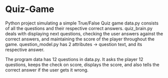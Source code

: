 # Quiz-Game

Python project simulating a simple True/False Quiz game
data.py consists of all the questions and their respective correct answers.
quiz_brain.py deals with displaying next questions, checking the user answers against the correct answers, and maintaining the score of the player throughout the game.
question_model.py has 2 attributes -> question text, and its respective answer.

The program data has 12 questions in data.py. It asks the player 12 questions, keeps the check on score, displays the score, and also tells the correct answer if the user gets it wrong.
